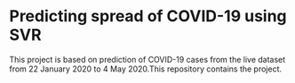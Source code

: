 # Predicting spread of COVID-19 using SVR
This project is based on prediction of COVID-19 cases from the live dataset from 22 January 2020 to 4 May 2020.This repository contains the project.
